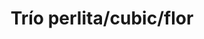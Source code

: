 ---
title: Trío perlita/cubic/flor
date: 
draft: false

# descripcion
description : Trío de aros de plata y cubic

materials: Plata 925

color: Plateado

dimensions: 3 pares de aros

code: 01-16-0504

type: "Aros"

categories: []

price: $2.610,00

# Images
# first image will be shown in the product page
images:
  # - image: "images/path_to_image"
  # La ubicacion de las imagenes es imagenes/Aros/Aros.Cubic/01-16-0504-trio-perlita/cubic/flor
  - image: "./images/aros/cubic/01-16-0504_a.JPG"
  - image: "./images/aros/cubic/01-16-0504_b.JPG"
---